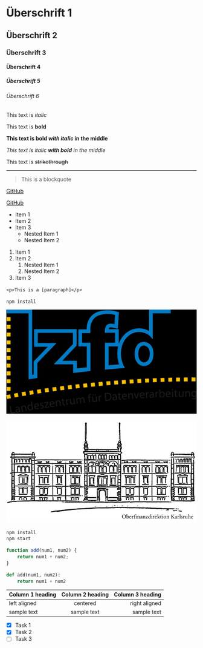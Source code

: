 <!-- Überschrift -->

# Überschrift 1

## Überschrift 2

### Überschrift 3

#### Überschrift 4

##### Überschrift 5

###### Überschrift 6

<!-- Kursiv -->

This text is *italic*

<!-- Fett -->

This text is **bold**

<!-- Fett + Kursiv -->

**This text is bold *with italic* in the middle**

*This text is italic **with bold** in the middle*

<!-- Durchstreichen -->

This text is ~~strikethrough~~

<!-- Horizontale Linie -->

---

<!-- Zitat -->
> This is a blockquote

<!-- Link -->

[GitHub](www.github.com)

<!-- Link mit Titel -->
[GitHub](www.github.com "Visit the GitHub website")

<!-- Ungeordnete Liste -->

* Item 1
* Item 2
* Item 3
  * Nested Item 1
  * Nested Item 2

<!-- Geordnete Liste -->

1. Item 1
2. Item 2
   1. Nested Item 1
   2. Nested Item 2
3. Item 3

<!-- Inline Quellcode -->

`<p>This is a [paragraph]</p>`

`npm install`

<!-- Bilder -->
<!-- Auch hier kann man ein Titel angeben (optional) -->

![LZfD](lzfd.jpg "Titel für LZfD-Logo")

![OFD](ofd.jpg "Titel für OFD-Logo ")

<!-- Codeblöcke -->
<!-- Gibt man auch die Programmiersprache an, wird spezielles Highlighting angezeigt  -->
```bash
npm install
npm start
```

```javascript
function add(num1, num2) {
    return num1 + num2;
}
```

```python
def add(num1, num2):
    return num1 + num2
```

<!-- Tabellen -->
<!-- :--- Text ist linksbündig  -->
<!-- :--: Text ist zentriert -->
<!-- ---: Text ist rechtsbündig -->
|Column 1 heading|Column 2 heading | Column 3 heading|
|:---------------|:---------------:|----------------:|
|left aligned    |    centered     |    right aligned|
|sample text     |   sample text   |      sample text|

<!-- einfache To-Do-Liste -->

* [x] Task 1
* [x] Task 2
* [ ] Task 3
